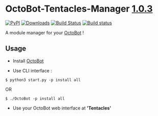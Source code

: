 # OctoBot-Tentacles-Manager [1.0.3](https://github.com/Drakkar-Software/OctoBot-Tentacles-Manager/tree/master/CHANGELOG.md)
[![PyPI](https://img.shields.io/pypi/v/OctoBot-Tentacles-Manager.svg)](https://pypi.python.org/pypi/OctoBot-Tentacles-Manager/)
[![Downloads](https://pepy.tech/badge/OctoBot-Tentacles-Manager/month)](https://pepy.tech/project/OctoBot-Tentacles-Manager)
[![Build Status](https://api.travis-ci.org/Drakkar-Software/OctoBot-Tentacles-Manager.svg?branch=master)](https://travis-ci.org/Drakkar-Software/OctoBot-Tentacles-Manager) 
[![Build status](https://ci.appveyor.com/api/projects/status/c7afc4o5bxt84po9?svg=true)](https://ci.appveyor.com/project/Herklos/octobot-tentacles-manager)


A module manager for your [OctoBot](https://github.com/Drakkar-Software/OctoBot) ! 


## Usage
- Install [OctoBot](https://github.com/Drakkar-Software/OctoBot)

- Use CLI interface : 

``` {.sourceCode .bash}
$ python3 start.py -p install all
```
OR
``` {.sourceCode .bash}
$ ./OctoBot -p install all
```

- Use your OctoBot web interface at **'Tentacles'**
